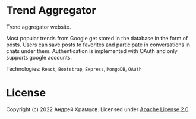 # Trend Aggregator

Trend aggregator website.

Most popular trends from Google get stored in the database in the form of posts.
Users can save posts to favorites and participate in conversations in chats under them.
Authentication is implemented with OAuth and only supports google accounts.

Technologies: `React`, `Bootstrap`, `Express`, `MongoDB`, `OAuth`

# License

Copyright (c) 2022 Андрей Храмцов.
Licensed under [Apache License 2.0](LICENSE).
